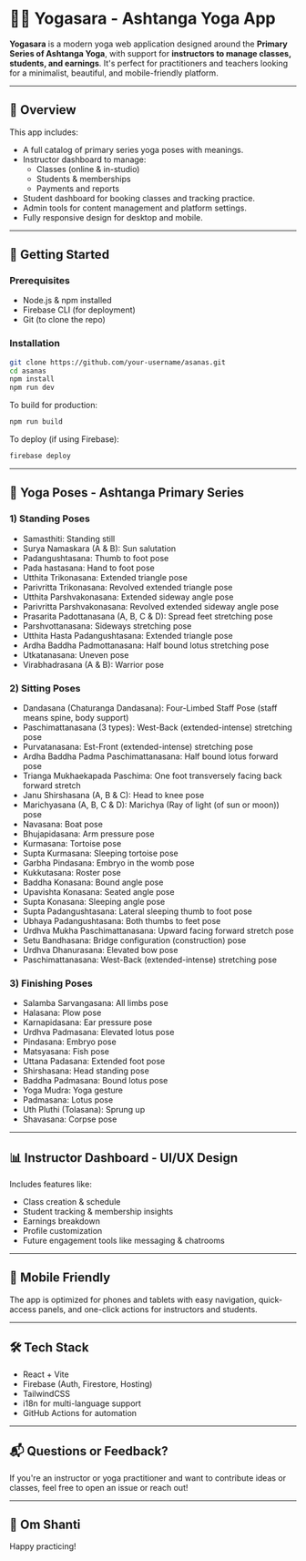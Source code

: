 # 🧘‍♀️ Yogasara - Ashtanga Yoga App

**Yogasara** is a modern yoga web application designed around the **Primary Series of Ashtanga Yoga**, with support for **instructors to manage classes, students, and earnings**. It's perfect for practitioners and teachers looking for a minimalist, beautiful, and mobile-friendly platform.

---

## 🌟 Overview

This app includes:

- A full catalog of primary series yoga poses with meanings.
- Instructor dashboard to manage:
  - Classes (online & in-studio)
  - Students & memberships
  - Payments and reports
- Student dashboard for booking classes and tracking practice.
- Admin tools for content management and platform settings.
- Fully responsive design for desktop and mobile.

---

## 🚀 Getting Started

### Prerequisites
- Node.js & npm installed
- Firebase CLI (for deployment)
- Git (to clone the repo)

### Installation

```bash
git clone https://github.com/your-username/asanas.git
cd asanas
npm install
npm run dev
```

To build for production:
```bash
npm run build
```

To deploy (if using Firebase):
```bash
firebase deploy
```

---

## 📖 Yoga Poses - Ashtanga Primary Series

### 1) Standing Poses
- Samasthiti: Standing still
- Surya Namaskara (A & B): Sun salutation
- Padangushtasana: Thumb to foot pose
- Pada hastasana: Hand to foot pose
- Utthita Trikonasana: Extended triangle pose
- Parivritta Trikonasana: Revolved extended triangle pose
- Utthita Parshvakonasana: Extended sideway angle pose
- Parivritta Parshvakonasana: Revolved extended sideway angle pose
- Prasarita Padottanasana (A, B, C & D): Spread feet stretching pose
- Parshvottanasana: Sideways stretching pose
- Utthita Hasta Padangushtasana: Extended triangle pose
- Ardha Baddha Padmottanasana: Half bound lotus stretching pose
- Utkatanasana: Uneven pose
- Virabhadrasana (A & B): Warrior pose

### 2) Sitting Poses
- Dandasana (Chaturanga Dandasana): Four-Limbed Staff Pose (staff means spine, body support)
- Paschimattanasana (3 types): West-Back (extended-intense) stretching pose
- Purvatanasana: Est-Front (extended-intense) stretching pose
- Ardha Baddha Padma Paschimattanasana: Half bound lotus forward pose
- Trianga Mukhaekapada Paschima: One foot transversely facing back forward stretch
- Janu Shirshasana (A, B & C): Head to knee pose
- Marichyasana (A, B, C & D): Marichya (Ray of light (of sun or moon)) pose
- Navasana: Boat pose
- Bhujapidasana: Arm pressure pose
- Kurmasana: Tortoise pose
- Supta Kurmasana: Sleeping tortoise pose
- Garbha Pindasana: Embryo in the womb pose
- Kukkutasana: Roster pose
- Baddha Konasana: Bound angle pose
- Upavishta Konasana: Seated angle pose
- Supta Konasana: Sleeping angle pose
- Supta Padangushtasana: Lateral sleeping thumb to foot pose
- Ubhaya Padangushtasana: Both thumbs to feet pose
- Urdhva Mukha Paschimattanasana: Upward facing forward stretch pose
- Setu Bandhasana: Bridge configuration (construction) pose
- Urdhva Dhanurasana: Elevated bow pose
- Paschimattanasana: West-Back (extended-intense) stretching pose

### 3) Finishing Poses
- Salamba Sarvangasana: All limbs pose
- Halasana: Plow pose
- Karnapidasana: Ear pressure pose
- Urdhva Padmasana: Elevated lotus pose
- Pindasana: Embryo pose
- Matsyasana: Fish pose
- Uttana Padasana: Extended foot pose
- Shirshasana: Head standing pose
- Baddha Padmasana: Bound lotus pose
- Yoga Mudra: Yoga gesture
- Padmasana: Lotus pose
- Uth Pluthi (Tolasana): Sprung up
- Shavasana: Corpse pose

---

## 📊 Instructor Dashboard - UI/UX Design

Includes features like:

- Class creation & schedule
- Student tracking & membership insights
- Earnings breakdown
- Profile customization
- Future engagement tools like messaging & chatrooms

---

## 📱 Mobile Friendly

The app is optimized for phones and tablets with easy navigation, quick-access panels, and one-click actions for instructors and students.

---

## 🛠 Tech Stack

- React + Vite
- Firebase (Auth, Firestore, Hosting)
- TailwindCSS
- i18n for multi-language support
- GitHub Actions for automation

---

## 📬 Questions or Feedback?

If you're an instructor or yoga practitioner and want to contribute ideas or classes, feel free to open an issue or reach out!

---

## 🙏 Om Shanti
Happy practicing!
